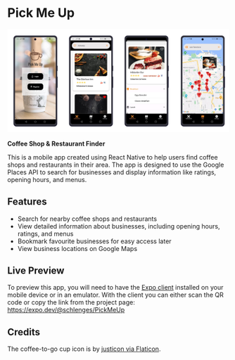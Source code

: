 # Pick Me Up

![](./assets/screenshots.png)

**Coffee Shop & Restaurant Finder**

This is a mobile app created using React Native to help users find coffee shops and restaurants in their area. The app is designed to use the Google Places API to search for businesses and display information like ratings, opening hours, and menus.

## Features

- Search for nearby coffee shops and restaurants
- View detailed information about businesses, including opening hours, ratings, and menus
- Bookmark favourite businesses for easy access later
- View business locations on Google Maps  

  
## Live Preview

To preview this app, you will need to have the [Expo client](https://expo.dev/) installed on your mobile device or in an emulator. With the client you can either scan the QR code or copy the link from the project page: https://expo.dev/@schlenges/PickMeUp 

## Credits

The coffee-to-go cup icon is by <a href="https://www.flaticon.com/free-icons/coffee" title="coffee icons">justicon via Flaticon</a>.
